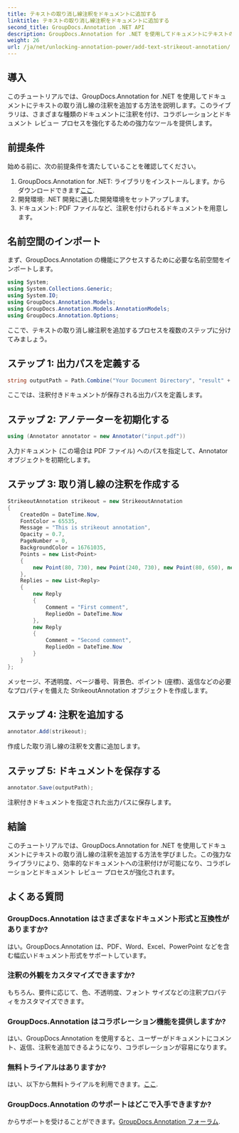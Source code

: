 ```yaml
---
title: テキストの取り消し線注釈をドキュメントに追加する
linktitle: テキストの取り消し線注釈をドキュメントに追加する
second_title: GroupDocs.Annotation .NET API
description: GroupDocs.Annotation for .NET を使用してドキュメントにテキストの取り消し線の注釈を追加する方法を学びます。コラボレーションと文書レビューのプロセスを効率的に強化します。
weight: 26
url: /ja/net/unlocking-annotation-power/add-text-strikeout-annotation/
---
```

## 導入
このチュートリアルでは、GroupDocs.Annotation for .NET を使用してドキュメントにテキストの取り消し線の注釈を追加する方法を説明します。このライブラリは、さまざまな種類のドキュメントに注釈を付け、コラボレーションとドキュメント レビュー プロセスを強化するための強力なツールを提供します。
## 前提条件
始める前に、次の前提条件を満たしていることを確認してください。
1.  GroupDocs.Annotation for .NET: ライブラリをインストールします。からダウンロードできます[ここ](https://releases.groupdocs.com/annotation/net/).
2. 開発環境: .NET 開発に適した開発環境をセットアップします。
3. ドキュメント: PDF ファイルなど、注釈を付けられるドキュメントを用意します。

## 名前空間のインポート
まず、GroupDocs.Annotation の機能にアクセスするために必要な名前空間をインポートします。
```csharp
using System;
using System.Collections.Generic;
using System.IO;
using GroupDocs.Annotation.Models;
using GroupDocs.Annotation.Models.AnnotationModels;
using GroupDocs.Annotation.Options;
```

ここで、テキストの取り消し線注釈を追加するプロセスを複数のステップに分けてみましょう。
## ステップ 1: 出力パスを定義する
```csharp
string outputPath = Path.Combine("Your Document Directory", "result" + Path.GetExtension("input.pdf"));
```
ここでは、注釈付きドキュメントが保存される出力パスを定義します。
## ステップ 2: アノテーターを初期化する
```csharp
using (Annotator annotator = new Annotator("input.pdf"))
```
入力ドキュメント (この場合は PDF ファイル) へのパスを指定して、Annotator オブジェクトを初期化します。
## ステップ 3: 取り消し線の注釈を作成する
```csharp
StrikeoutAnnotation strikeout = new StrikeoutAnnotation
{
    CreatedOn = DateTime.Now,
    FontColor = 65535,
    Message = "This is strikeout annotation",
    Opacity = 0.7,
    PageNumber = 0,
    BackgroundColor = 16761035,
    Points = new List<Point>
    {
        new Point(80, 730), new Point(240, 730), new Point(80, 650), new Point(240, 650)
    },
    Replies = new List<Reply>
    {
        new Reply
        {
            Comment = "First comment",
            RepliedOn = DateTime.Now
        },
        new Reply
        {
            Comment = "Second comment",
            RepliedOn = DateTime.Now
        }
    }
};
```
メッセージ、不透明度、ページ番号、背景色、ポイント (座標)、返信などの必要なプロパティを備えた StrikeoutAnnotation オブジェクトを作成します。
## ステップ 4: 注釈を追加する
```csharp
annotator.Add(strikeout);
```
作成した取り消し線の注釈を文書に追加します。
## ステップ 5: ドキュメントを保存する
```csharp
annotator.Save(outputPath);
```
注釈付きドキュメントを指定された出力パスに保存します。

## 結論
このチュートリアルでは、GroupDocs.Annotation for .NET を使用してドキュメントにテキストの取り消し線の注釈を追加する方法を学びました。この強力なライブラリにより、効率的なドキュメントへの注釈付けが可能になり、コラボレーションとドキュメント レビュー プロセスが強化されます。
## よくある質問
### GroupDocs.Annotation はさまざまなドキュメント形式と互換性がありますか?
はい。GroupDocs.Annotation は、PDF、Word、Excel、PowerPoint などを含む幅広いドキュメント形式をサポートしています。
### 注釈の外観をカスタマイズできますか?
もちろん、要件に応じて、色、不透明度、フォント サイズなどの注釈プロパティをカスタマイズできます。
### GroupDocs.Annotation はコラボレーション機能を提供しますか?
はい、GroupDocs.Annotation を使用すると、ユーザーがドキュメントにコメント、返信、注釈を追加できるようになり、コラボレーションが容易になります。
### 無料トライアルはありますか?
はい、以下から無料トライアルを利用できます。[ここ](https://releases.groupdocs.com/).
### GroupDocs.Annotation のサポートはどこで入手できますか?
からサポートを受けることができます。[GroupDocs.Annotation フォーラム](https://forum.groupdocs.com/c/annotation/10).